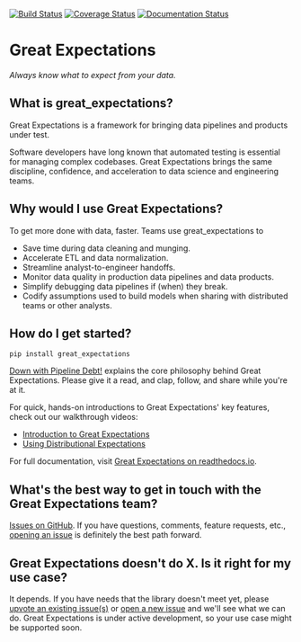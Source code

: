 [![Build Status](https://travis-ci.org/great-expectations/great_expectations.svg?branch=develop)](https://travis-ci.org/great-expectations/great_expectations)
[![Coverage Status](https://coveralls.io/repos/github/great-expectations/great_expectations/badge.svg?branch=develop)](https://coveralls.io/github/great-expectations/great_expectations?branch=develop)
[![Documentation Status](https://readthedocs.org/projects/great-expectations/badge/?version=latest)](http://great-expectations.readthedocs.io/en/latest/?badge=latest)

Great Expectations
================================================================================

*Always know what to expect from your data.*



What is great_expectations?
--------------------------------------------------------------------------------

Great Expectations is a framework for bringing data pipelines and products under test.

Software developers have long known that automated testing is essential for managing complex codebases. Great Expectations brings the same discipline, confidence, and acceleration to data science and engineering teams.


Why would I use Great Expectations?
--------------------------------------------------------------------------------

To get more done with data, faster. Teams use great_expectations to

* Save time during data cleaning and munging.
* Accelerate ETL and data normalization.
* Streamline analyst-to-engineer handoffs.
* Monitor data quality in production data pipelines and data products.
* Simplify debugging data pipelines if (when) they break.
* Codify assumptions used to build models when sharing with distributed teams or other analysts.

How do I get started?
--------------------------------------------------------------------------------

`pip install great_expectations`

[Down with Pipeline Debt!](https://medium.com/@expectgreatdata/down-with-pipeline-debt-introducing-great-expectations-862ddc46782a) explains the core philosophy behind Great Expectations. Please give it a read, and clap, follow, and share while you're at it.

For quick, hands-on introductions to Great Expectations' key features, check out our walkthrough videos:

* [Introduction to Great Expectations](https://www.useloom.com/share/3eb1d429823744288c99ea26e2c4d443)
* [Using Distributional Expectations](https://www.useloom.com/share/c74b3e9c8dd349e9b8c4aa230cc4bedc)

For full documentation, visit [Great Expectations on readthedocs.io](http://great-expectations.readthedocs.io/en/latest/).

What's the best way to get in touch with the Great Expectations team?
--------------------------------------------------------------------------------

[Issues on GitHub](https://github.com/great-expectations/great_expectations/issues). If you have questions, comments, feature requests, etc., [opening an issue](https://github.com/great-expectations/great_expectations/issues/new) is definitely the best path forward.

Great Expectations doesn't do X. Is it right for my use case?
--------------------------------------------------------------------------------

It depends. If you have needs that the library doesn't meet yet, please [upvote an existing issue(s)](https://github.com/great-expectations/great_expectations/issues) or [open a new issue](https://github.com/great-expectations/great_expectations/issues/new) and we'll see what we can do. Great Expectations is under active development, so your use case might be supported soon.



